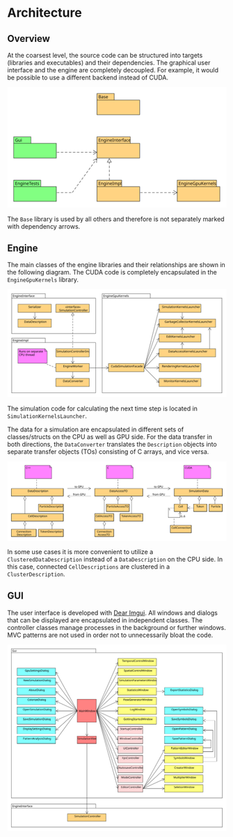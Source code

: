 # Architecture

## Overview

At the coarsest level, the source code can be structured into targets (libraries and executables) and their dependencies. The graphical user interface and the engine are completely decoupled. For example, it would be possible to use a different backend instead of CUDA.

![Dependencies of libraries (orange) and executables (green)](../.gitbook/assets/packages.svg)

The `Base` library is used by all others and therefore is not separately marked with dependency arrows.&#x20;

## Engine

The main classes of the engine libraries and their relationships are shown in the following diagram. The CUDA code is completely encapsulated in the `EngineGpuKernels` library.

![Engine classes and their dependencies](../.gitbook/assets/engine.svg)

The simulation code for calculating the next time step is located in `SimulationKernelsLauncher`.

The data for a simulation are encapsulated in different sets of classes/structs on the CPU as well as GPU side. For the data transfer in both directions, the `DataConverter` translates the `Description` objects into separate transfer objects (TOs) consisting of C arrays, and vice versa.

![Main data structures for storing the simulation data](../.gitbook/assets/data.svg)

In some use cases it is more convenient to utilize a `ClusteredDataDescription` instead of a `DataDescription` on the CPU side. In this case, connected `CellDescriptions` are clustered in a `ClusterDescription`.

## GUI

The user interface is developed with [Dear Imgui](https://github.com/ocornut/imgui). All windows and dialogs that can be displayed are encapsulated in independent classes. The controller classes manage processes in the background or further windows. MVC patterns are not used in order not to unnecessarily bloat the code.

![Gui classes and some of their dependencies](../.gitbook/assets/gui.svg)

